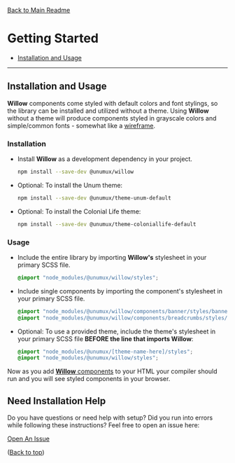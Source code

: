 [Back to Main Readme](../README.md)

# Getting Started

- [Installation and Usage](#installation-and-usage)

---

## Installation and Usage

**Willow** components come styled with default colors and font stylings, so the library can be installed and utilized without a theme. Using **Willow** without a theme will produce components styled in grayscale colors and simple/common fonts - somewhat like a [wireframe](https://en.wikipedia.org/wiki/Website_wireframe).

### Installation

- Install **Willow** as a development dependency in your project.
    ```bash
    npm install --save-dev @unumux/willow
    ```
- Optional: To install the Unum theme:
    ```bash
    npm install --save-dev @unumux/theme-unum-default
    ```
- Optional: To install the Colonial Life theme:
    ```bash
    npm install --save-dev @unumux/theme-coloniallife-default
    ```

### Usage

- Include the entire library by importing **Willow's** stylesheet in your primary SCSS file.
    ```SCSS
    @import "node_modules/@unumux/willow/styles";
    ```
- Include single components by importing the component's stylesheet in your primary SCSS file.
    ```SCSS
    @import "node_modules/@unumux/willow/components/banner/styles/banner";
    @import "node_modules/@unumux/willow/components/breadcrumbs/styles/breadcrumbs";
    ```
- Optional: To use a provided theme, include the theme's stylesheet in your primary SCSS file **BEFORE the line that imports Willow**:
    ```SCSS
    @import "node_modules/@unumux/[theme-name-here]/styles";
    @import "node_modules/@unumux/willow/styles";
    ```
Now as you add [**Willow** components](./docs/components-page-layout-examples.md#components) to your HTML your compiler should run and you will see styled components in your browser.

## Need Installation Help

Do you have questions or need help with setup? Did you run into errors while following these instructions? Feel free to open an issue here:

[Open An Issue](https://github.com/unumux/willow/issues/new)

([Back to top](#getting-started))
